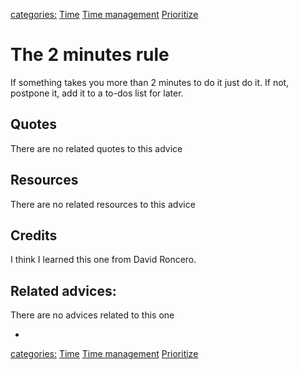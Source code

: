 [categories:](categories/index.md) [Time](../categories/Time.md) [Time management](../categories/Time%20management.md) [Prioritize](../categories/Prioritize.md)
# The 2 minutes rule

If something takes you more than 2 minutes to do it just do it. If not, postpone it, add it to a to-dos list for later.

## Quotes

<!-- TODO: Add related quotes here if there are-->
There are no related quotes to this advice

## Resources

<!-- TODO: Add Resources here if there are-->
There are no related resources to this advice

## Credits

<!-- TODO: Add Where I learned this-->
I think I learned this one from David Roncero.

## Related advices:
There are no advices related to this one

- []()

[categories:](categories/index.md) [Time](../categories/Time.md) [Time management](../categories/Time%20management.md) [Prioritize](../categories/Prioritize.md)